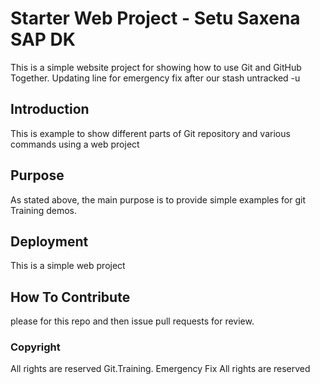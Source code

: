 # Starter Web Project - Setu Saxena SAP DK

This is a simple website project for showing how to use Git and GitHub Together.
Updating line for emergency fix after our stash untracked -u 

## Introduction

This is example to show different parts of Git repository and various commands using a web project

## Purpose

As stated above, the main purpose is to provide simple examples for git Training demos.

## Deployment

This is a simple web project

## How To Contribute

please for this repo and then issue pull requests for review.

### Copyright

All rights are reserved Git.Training. Emergency Fix All rights are reserved
